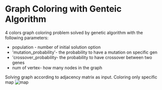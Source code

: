 # Graph Coloring with Genteic Algorithm
4 colors graph coloring problem solved by genetic algorithm with the following parameters:
- population - number of initial solution option 
- 'mutation_probability'- the probability to have a mutation on specific gen
- 'crossover_probability- the probability to have crossover between two genes
- num of vertex- how many nodes in the graph

Solving graph according to adjacency matrix as input. Coloring only specific map ![map]('map.PNG')
